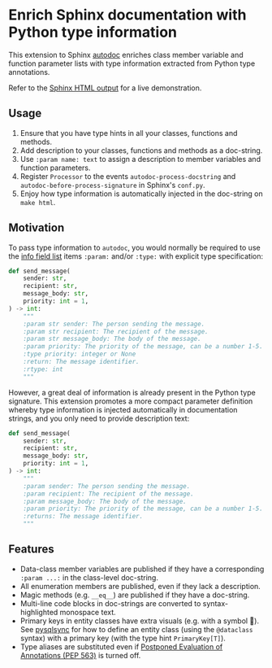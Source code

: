 # Enrich Sphinx documentation with Python type information

This extension to Sphinx [autodoc](https://www.sphinx-doc.org/en/master/usage/extensions/autodoc.html) enriches class member variable and function parameter lists with type information extracted from Python type annotations.

Refer to the [Sphinx HTML output](https://hunyadi.github.io/sphinx_doc/) for a live demonstration.

## Usage

1. Ensure that you have type hints in all your classes, functions and methods.
2. Add description to your classes, functions and methods as a doc-string.
3. Use `:param name: text` to assign a description to member variables and function parameters.
4. Register `Processor` to the events `autodoc-process-docstring` and `autodoc-before-process-signature` in Sphinx's `conf.py`.
5. Enjoy how type information is automatically injected in the doc-string on `make html`.

## Motivation

To pass type information to `autodoc`, you would normally be required to use the [info field list](https://www.sphinx-doc.org/en/master/usage/domains/python.html#info-field-lists) items `:param:` and/or `:type:` with explicit type specification:

```python
def send_message(
    sender: str,
    recipient: str,
    message_body: str,
    priority: int = 1,
) -> int:
    """
    :param str sender: The person sending the message.
    :param str recipient: The recipient of the message.
    :param str message_body: The body of the message.
    :param priority: The priority of the message, can be a number 1-5.
    :type priority: integer or None
    :return: The message identifier.
    :rtype: int
    """
```

However, a great deal of information is already present in the Python type signature. This extension promotes a more compact parameter definition whereby type information is injected automatically in documentation strings, and you only need to provide description text:

```python
def send_message(
    sender: str,
    recipient: str,
    message_body: str,
    priority: int = 1,
) -> int:
    """
    :param sender: The person sending the message.
    :param recipient: The recipient of the message.
    :param message_body: The body of the message.
    :param priority: The priority of the message, can be a number 1-5.
    :returns: The message identifier.
    """
```

## Features

* Data-class member variables are published if they have a corresponding `:param ...:` in the class-level doc-string.
* All enumeration members are published, even if they lack a description.
* Magic methods (e.g. `__eq__`) are published if they have a doc-string.
* Multi-line code blocks in doc-strings are converted to syntax-highlighted monospace text.
* Primary keys in entity classes have extra visuals (e.g. with a symbol 🔑). See [pysqlsync](https://github.com/hunyadi/pysqlsync) for how to define an entity class (using the `@dataclass` syntax) with a primary key (with the type hint `PrimaryKey[T]`).
* Type aliases are substituted even if [Postponed Evaluation of Annotations (PEP 563)](https://peps.python.org/pep-0563/) is turned off.
